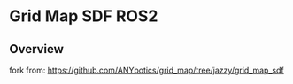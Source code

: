 # Grid Map SDF ROS2
## Overview

fork from: https://github.com/ANYbotics/grid_map/tree/jazzy/grid_map_sdf